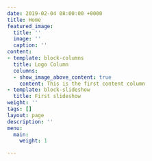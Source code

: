 ```yaml
---
date: 2019-02-04 08:00:00 +0000
title: Home
featured_image:
  title: ''
  image: ''
  caption: ''
content:
- template: block-columns
  title: Logo Column
  columns:
  - show_image_above_content: true
    content: This is the first content column
- template: block-slideshow
  title: First slideshow
weight: ''
tags: []
layout: page
description: ''
menu:
  main:
    weight: 1

---
```

